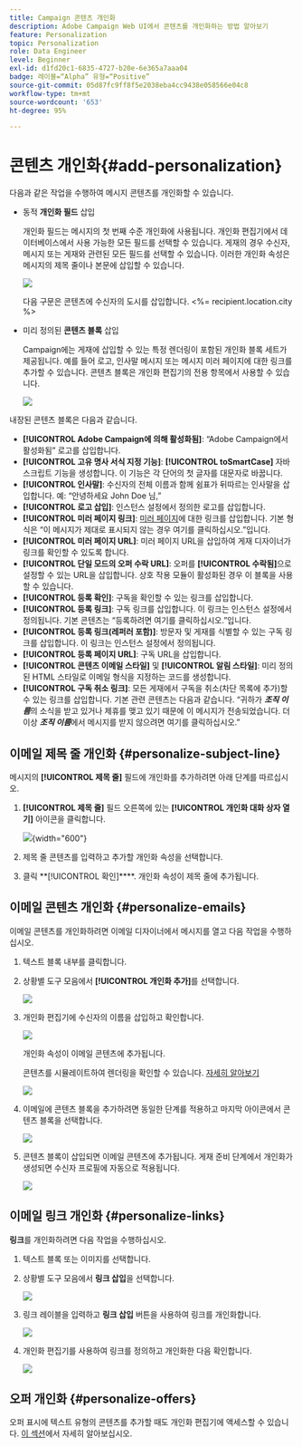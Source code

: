 ```yaml
---
title: Campaign 콘텐츠 개인화
description: Adobe Campaign Web UI에서 콘텐츠를 개인화하는 방법 알아보기
feature: Personalization
topic: Personalization
role: Data Engineer
level: Beginner
exl-id: d1fd20c1-6835-4727-b20e-6e365a7aaa04
badge: 레이블=“Alpha” 유형=“Positive”
source-git-commit: 05d87fc9ff8f5e2038eba4cc9438e058566e04c8
workflow-type: tm+mt
source-wordcount: '653'
ht-degree: 95%

---
```



# 콘텐츠 개인화{#add-personalization}

다음과 같은 작업을 수행하여 메시지 콘텐츠를 개인화할 수 있습니다.

* 동적 **개인화 필드** 삽입

   개인화 필드는 메시지의 첫 번째 수준 개인화에 사용됩니다. 개인화 편집기에서 데이터베이스에서 사용 가능한 모든 필드를 선택할 수 있습니다. 게재의 경우 수신자, 메시지 또는 게재와 관련된 모든 필드를 선택할 수 있습니다. 이러한 개인화 속성은 메시지의 제목 줄이나 본문에 삽입할 수 있습니다.

   ![](assets/perso-subject-line.png)

   다음 구문은 콘텐츠에 수신자의 도시를 삽입합니다. &lt;%= recipient.location.city %>

* 미리 정의된 **콘텐츠 블록** 삽입

   Campaign에는 게재에 삽입할 수 있는 특정 렌더링이 포함된 개인화 블록 세트가 제공됩니다. 예를 들어 로고, 인사말 메시지 또는 메시지 미러 페이지에 대한 링크를 추가할 수 있습니다. 콘텐츠 블록은 개인화 편집기의 전용 항목에서 사용할 수 있습니다.

   ![](assets/perso-content-blocks.png)
<!--
* Create **conditional content**

    Configure conditional content to add dynamic personalization based on the recipient’s profile for example. Text blocks and/or images are inserted when a particular condition is true.
-->


내장된 콘텐츠 블록은 다음과 같습니다.

* **[!UICONTROL Adobe Campaign에 의해 활성화됨]**: “Adobe Campaign에서 활성화됨” 로고를 삽입합니다.
* **[!UICONTROL 고유 명사 서식 지정 기능]**: **[!UICONTROL toSmartCase]** 자바스크립트 기능을 생성합니다. 이 기능은 각 단어의 첫 글자를 대문자로 바꿉니다.
* **[!UICONTROL 인사말]**: 수신자의 전체 이름과 함께 쉼표가 뒤따르는 인사말을 삽입합니다. 예: “안녕하세요 John Doe 님,”
* **[!UICONTROL 로고 삽입]**: 인스턴스 설정에서 정의한 로고를 삽입합니다.
* **[!UICONTROL 미러 페이지 링크]**: [미러 페이지](../content/mirror-page.md)에 대한 링크를 삽입합니다. 기본 형식은 “이 메시지가 제대로 표시되지 않는 경우 여기를 클릭하십시오.”입니다.
* **[!UICONTROL 미러 페이지 URL]**: 미러 페이지 URL을 삽입하여 게재 디자이너가 링크를 확인할 수 있도록 합니다.
* **[!UICONTROL 단일 모드의 오퍼 수락 URL]**: 오퍼를 **[!UICONTROL 수락됨]**&#x200B;으로 설정할 수 있는 URL을 삽입합니다. 상호 작용 모듈이 활성화된 경우 이 블록을 사용할 수 있습니다.
* **[!UICONTROL 등록 확인]**: 구독을 확인할 수 있는 링크를 삽입합니다.
* **[!UICONTROL 등록 링크]**: 구독 링크를 삽입합니다. 이 링크는 인스턴스 설정에서 정의됩니다. 기본 콘텐츠는 “등록하려면 여기를 클릭하십시오.”입니다.
* **[!UICONTROL 등록 링크(레퍼러 포함)]**: 방문자 및 게재를 식별할 수 있는 구독 링크를 삽입합니다. 이 링크는 인스턴스 설정에서 정의됩니다.
* **[!UICONTROL 등록 페이지 URL]**: 구독 URL을 삽입합니다.
* **[!UICONTROL 콘텐츠 이메일 스타일]** 및 **[!UICONTROL 알림 스타일]**: 미리 정의된 HTML 스타일로 이메일 형식을 지정하는 코드를 생성합니다.
* **[!UICONTROL 구독 취소 링크]**: 모든 게재에서 구독을 취소(차단 목록에 추가)할 수 있는 링크를 삽입합니다. 기본 관련 콘텐츠는 다음과 같습니다. “귀하가 ***조직 이름***&#x200B;의 소식을 받고 있거나 제휴를 맺고 있기 때문에 이 메시지가 전송되었습니다. 더 이상 ***조직 이름***&#x200B;에서 메시지를 받지 않으려면 여기를 클릭하십시오.”

## 이메일 제목 줄 개인화 {#personalize-subject-line}

메시지의 **[!UICONTROL 제목 줄]** 필드에 개인화를 추가하려면 아래 단계를 따르십시오.

1. **[!UICONTROL 제목 줄]** 필드 오른쪽에 있는 **[!UICONTROL 개인화 대화 상자 열기]** 아이콘을 클릭합니다.

   ![](assets/perso-subject.png){width="600"}

1. 제목 줄 콘텐츠를 입력하고 추가할 개인화 속성을 선택합니다.

1. 클릭 **[!UICONTROL 확인]****. 개인화 속성이 제목 줄에 추가됩니다.

## 이메일 콘텐츠 개인화 {#personalize-emails}

이메일 콘텐츠를 개인화하려면 이메일 디자이너에서 메시지를 열고 다음 작업을 수행하십시오.

1. 텍스트 블록 내부를 클릭합니다.
1. 상황별 도구 모음에서 **[!UICONTROL 개인화 추가]**&#x200B;를 선택합니다.

   ![](assets/perso-add-to-content.png)

1. 개인화 편집기에 수신자의 이름을 삽입하고 확인합니다.

   ![](assets/perso-add-name.png)

   개인화 속성이 이메일 콘텐츠에 추가됩니다.

   콘텐츠를 시뮬레이트하여 렌더링을 확인할 수 있습니다. [자세히 알아보기](../preview-test/preview-content.md)

   ![](assets/perso-rendering.png)

1. 이메일에 콘텐츠 블록을 추가하려면 동일한 단계를 적용하고 마지막 아이콘에서 콘텐츠 블록을 선택합니다.

   ![](assets/perso-insert-block.png)

1. 콘텐츠 블록이 삽입되면 이메일 콘텐츠에 추가됩니다. 게재 준비 단계에서 개인화가 생성되면 수신자 프로필에 자동으로 적용됩니다.

   ![](assets/perso-content-block-in-email.png)

## 이메일 링크 개인화 {#personalize-links}

**링크**&#x200B;를 개인화하려면 다음 작업을 수행하십시오.

1. 텍스트 블록 또는 이미지를 선택합니다.
1. 상황별 도구 모음에서 **링크 삽입**&#x200B;을 선택합니다.

   ![](assets/perso-link.png)

1. 링크 레이블을 입력하고 **링크 삽입** 버튼을 사용하여 링크를 개인화합니다.

   ![](assets/perso-link-insert-icon.png)

1. 개인화 편집기를 사용하여 링크를 정의하고 개인화한 다음 확인합니다.

   ![](assets/perso-link-edit.png)


## 오퍼 개인화 {#personalize-offers}

오퍼 표시에 텍스트 유형의 콘텐츠를 추가할 때도 개인화 편집기에 액세스할 수 있습니다. [이 섹션](../content/offers.md)에서 자세히 알아보십시오.
